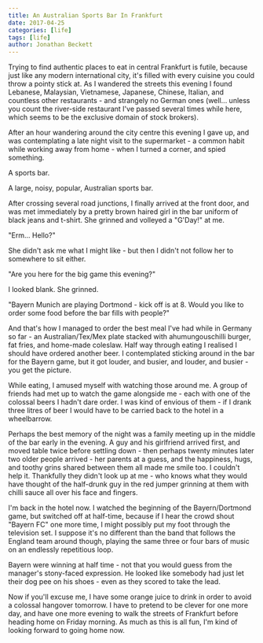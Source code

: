 ```yaml
---
title: An Australian Sports Bar In Frankfurt
date: 2017-04-25
categories: [life]
tags: [life]
author: Jonathan Beckett
---
```


Trying to find authentic places to eat in central Frankfurt is futile, because just like any modern international city, it's filled with every cuisine you could throw a pointy stick at. As I wandered the streets this evening I found Lebanese, Malaysian, Vietnamese, Japanese, Chinese, Italian, and countless other restaurants - and strangely no German ones (well... unless you count the river-side restaurant I've passed several times while here, which seems to be the exclusive domain of stock brokers).

After an hour wandering around the city centre this evening I gave up, and was contemplating a late night visit to the supermarket - a common habit while working away from home - when I turned a corner, and spied something.

A sports bar.

A large, noisy, popular, Australian sports bar.

After crossing several road junctions, I finally arrived at the front door, and was met immediately by a pretty brown haired girl in the bar uniform of black jeans and t-shirt. She grinned and volleyed a "G'Day!" at me.

"Erm... Hello?"

She didn't ask me what I might like - but then I didn't not follow her to somewhere to sit either.

"Are you here for the big game this evening?"

I looked blank. She grinned.

"Bayern Munich are playing Dortmond - kick off is at 8. Would you like to order some food before the bar fills with people?"

And that's how I managed to order the best meal I've had while in Germany so far - an Australian/Tex/Mex plate stacked with ahumungouschilli burger, fat fries, and home-made coleslaw. Half way through eating I realised I should have ordered another beer. I contemplated sticking around in the bar for the Bayern game, but it got louder, and busier, and louder, and busier - you get the picture.

While eating, I amused myself with watching those around me. A group of friends had met up to watch the game alongside me - each with one of the colossal beers I hadn't dare order. I was kind of envious of them - if I drank three litres of beer I would have to be carried back to the hotel in a wheelbarrow.

Perhaps the best memory of the night was a family meeting up in the middle of the bar early in the evening. A guy and his girlfriend arrived first, and moved table twice before settling down - then perhaps twenty minutes later two older people arrived - her parents at a guess, and the happiness, hugs, and toothy grins shared between them all made me smile too. I couldn't help it. Thankfully they didn't look up at me - who knows what they would have thought of the half-drunk guy in the red jumper grinning at them with chilli sauce all over his face and fingers.

I'm back in the hotel now. I watched the beginning of the Bayern/Dortmond game, but switched off at half-time, because if I hear the crowd shout "Bayern FC" one more time, I might possibly put my foot through the television set. I suppose it's no different than the band that follows the England team around though, playing the same three or four bars of music on an endlessly repetitious loop.

Bayern were winning at half time - not that you would guess from the manager's stony-faced expression. He looked like somebody had just let their dog pee on his shoes - even as they scored to take the lead.

Now if you'll excuse me, I have some orange juice to drink in order to avoid a colossal hangover tomorrow. I have to pretend to be clever for one more day, and have one more evening to walk the streets of Frankfurt before heading home on Friday morning. As much as this is all fun, I'm kind of looking forward to going home now.